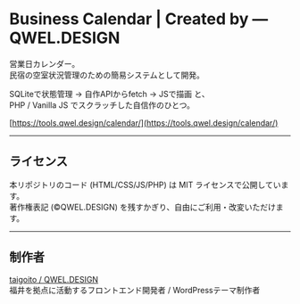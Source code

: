 # Business Calendar | Created by ― QWEL.DESIGN

営業日カレンダー。  
民宿の空室状況管理のための簡易システムとして開発。  

SQLiteで状態管理 → 自作APIからfetch → JSで描画 と、  
PHP / Vanilla JS でスクラッチした自信作のひとつ。

[https://tools.qwel.design/calendar/](https://tools.qwel.design/calendar/)

---

## ライセンス

本リポジトリのコード (HTML/CSS/JS/PHP) は MIT ライセンスで公開しています。  
著作権表記 (&copy;QWEL.DESIGN) を残すかぎり、自由にご利用・改変いただけます。

---

## 制作者

[taigoito / QWEL.DESIGN](https://qwel.design)  
福井を拠点に活動するフロントエンド開発者 / WordPressテーマ制作者
